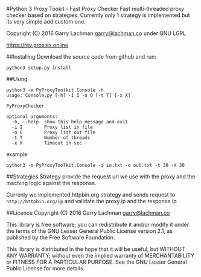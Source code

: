#Python 3 Proxy Tookit - Fast Proxy Checker
Fast multi-threaded proxy checker based on strategies.
Currently only 1 strategy is implemented but its very simple add custom one.

Copyright (C) 2016 Garry Lachman <garry@lachman.co> under GNU LGPL

https://rev.proxies.online

##Installing
Download the source code from github and run:

```
python3 setup.py install
```

##Using
```
python3 -m PyProxyToolkit.Console -h
usage: Console.py [-h] -i I -o O [-t T] [-x X]

PyProxyChecker

optional arguments:
  -h, --help  show this help message and exit
  -i I        Proxy list in file
  -o O        Proxy list out file
  -t T        Number of threads
  -x X        Timeout in sec
```
example

```
python3 -m PyProxyToolkit.Console -i in.txt -o out.txt -t 30 -X 30
```

##Strategies
Strategy provide the request url we use with the proxy and the maching 
logic against the response.

Currenly we implemented httpbin.org strategy and sends request to 
```http://httpbin.org/ip``` and validate the proxy ip and the response ip


##Licence
Copyright (C) 2016 Garry Lachman <garry@lachman.co>

This library is free software; you can redistribute it and/or
modify it under the terms of the GNU Lesser General Public
License version 2.1, as published by the Free Software Foundation.

This library is distributed in the hope that it will be useful,
but WITHOUT ANY WARRANTY; without even the implied warranty of
MERCHANTABILITY or FITNESS FOR A PARTICULAR PURPOSE.  See the GNU
Lesser General Public License for more details.
